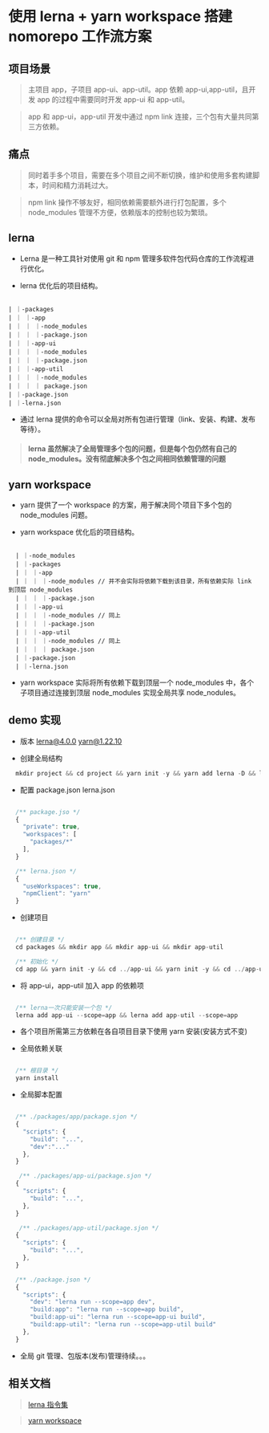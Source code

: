 # 使用 lerna + yarn workspace 搭建 nomorepo 工作流方案

## 项目场景

> 主项目 app，子项目 app-ui、app-util。app 依赖 app-ui,app-util，且开发 app 的过程中需要同时开发 app-ui 和 app-util。

> app 和 app-ui，app-util 开发中通过 npm link 连接，三个包有大量共同第三方依赖。

## 痛点

> 同时着手多个项目，需要在多个项目之间不断切换，维护和使用多套构建脚本，时间和精力消耗过大。

> npm link 操作不够友好，相同依赖需要额外进行打包配置，多个 node_modules 管理不方便，依赖版本的控制也较为繁琐。

## lerna

- Lerna 是一种工具针对使用 git 和 npm 管理多软件包代码仓库的工作流程进行优化。

- lerna 优化后的项目结构。

```

| ｜-packages
| ｜ ｜-app
| ｜ ｜ ｜-node_modules
| ｜ ｜ ｜-package.json
| ｜ ｜-app-ui
| ｜ ｜ ｜-node_modules
| ｜ ｜ ｜-package.json
| ｜ ｜-app-util
| ｜ ｜ ｜-node_modules
| ｜ ｜ ｜ package.json
| ｜-package.json
| ｜-lerna.json

```

- 通过 lerna 提供的命令可以全局对所有包进行管理（link、安装、构建、发布等待）。

> #### lerna 虽然解决了全局管理多个包的问题，但是每个包仍然有自己的 node_modules。没有彻底解决多个包之间相同依赖管理的问题

## yarn workspace

- yarn 提供了一个 workspace 的方案，用于解决同个项目下多个包的 node_modules 问题。

- yarn workspace 优化后的项目结构。

```

  | ｜-node_modules
  | ｜-packages
  | ｜ ｜-app
  | ｜ ｜ ｜-node_modules // 并不会实际将依赖下载到该目录，所有依赖实际 link 到顶层 node_modules
  | ｜ ｜ ｜-package.json
  | ｜ ｜-app-ui
  | ｜ ｜ ｜-node_modules // 同上
  | ｜ ｜ ｜-package.json
  | ｜ ｜-app-util
  | ｜ ｜ ｜-node_modules // 同上
  | ｜ ｜ ｜ package.json
  | ｜-package.json
  | ｜-lerna.json

```

- yarn workspace 实际将所有依赖下载到顶层一个 node_modules 中，各个子项目通过连接到顶层 node_modules 实现全局共享 node_nodules。

## demo 实现

- 版本 lerna@4.0.0 yarn@1.22.10

- 创建全局结构

```javascript
  mkdir project && cd project && yarn init -y && yarn add lerna -D && lerna init
```

- 配置 package.json lerna.json

```javascript

  /** package.jso */
  {
    "private": true,
    "workspaces": [
      "packages/*"
    ],
  }

  /** lerna.json */
  {
    "useWorkspaces": true,
    "npmClient": "yarn"
  }

```

- 创建项目

```javascript

  /** 创建目录 */
  cd packages && mkdir app && mkdir app-ui && mkdir app-util

  /** 初始化 */
  cd app && yarn init -y && cd ../app-ui && yarn init -y && cd ../app-util && yarn init -y

```

- 将 app-ui，app-util 加入 app 的依赖项

```javascript

  /** lerna一次只能安装一个包 */
  lerna add app-ui --scope=app && lerna add app-util --scope=app

```

- 各个项目所需第三方依赖在各自项目目录下使用 yarn 安装(安装方式不变)

- 全局依赖关联

```javascript

  /** 根目录 */
  yarn install

```

- 全局脚本配置

```javascript

  /** ./packages/app/package.sjon */
  {
    "scripts": {
      "build": "...",
      "dev":"..."
    },
  }

   /** ./packages/app-ui/package.sjon */
  {
    "scripts": {
      "build": "...",
    },
  }

   /** ./packages/app-util/package.sjon */
  {
    "scripts": {
      "build": "...",
    },
  }

  /** ./package.json */
  {
    "scripts": {
      "dev": "lerna run --scope=app dev",
      "build:app": "lerna run --scope=app build",
      "build:app-ui": "lerna run --scope=app-ui build",
      "build:app-util": "lerna run --scope=app-util build"
    },
  }

```

- 全局 git 管理、包版本(发布)管理待续。。。

## 相关文档

> [lerna 指令集](http://www.febeacon.com/lerna-docs-zh-cn/routes/commands/)

> [yarn workspace](https://classic.yarnpkg.com/en/docs/workspaces)
